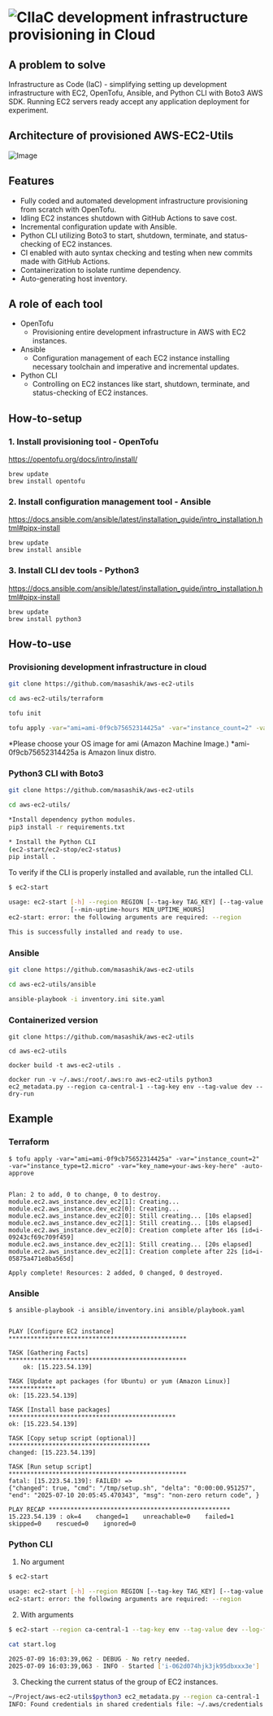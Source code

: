 # ![CI](https://github.com/masashik/aws-ec2-utils/actions/workflows/ci.yml/badge.svg)IaC development infrastructure provisioning in Cloud

## A problem to solve

Infrastructure as Code (IaC) - simplifying setting up development infrastructure with EC2, OpenTofu, Ansible, and Python CLI with Boto3 AWS SDK. Running EC2 servers ready accept any application deployment for experiment.

## Architecture of provisioned AWS-EC2-Utils

![Image](https://github.com/user-attachments/assets/9abcae41-3b1c-4663-a9d5-e3e9e6412edc)

## Features
 - Fully coded and automated development infrastructure provisioning from scratch with OpenTofu.
 - Idling EC2 instances shutdown with GitHub Actions to save cost.
 - Incremental configuration update with Ansible.
 - Python CLI utilizing Boto3 to start, shutdown, terminate, and status-checking of EC2 instances.
 - CI enabled with auto syntax checking and testing when new commits made with GitHub Actions.
 - Containerization to isolate runtime dependency.
 - Auto-generating host inventory.

## A role of each tool
 - OpenTofu
    - Provisioning entire development infrastructure in AWS with EC2 instances.
 - Ansible
    - Configuration management of each EC2 instance installing necessary toolchain and imperative and incremental updates.
 - Python CLI
    - Controlling on EC2 instances like start, shutdown, terminate, and status-checking of EC2 instances.

## How-to-setup
### 1. Install provisioning tool - OpenTofu
https://opentofu.org/docs/intro/install/
```
brew update
brew install opentofu
```
### 2. Install configuration management tool - Ansible

https://docs.ansible.com/ansible/latest/installation_guide/intro_installation.html#pipx-install
```
brew update
brew install ansible
```
### 3. Install CLI dev tools - Python3

https://docs.ansible.com/ansible/latest/installation_guide/intro_installation.html#pipx-install
```
brew update
brew install python3
```

## How-to-use
### Provisioning development infrastructure in cloud
```bash
git clone https://github.com/masashik/aws-ec2-utils

cd aws-ec2-utils/terraform

tofu init

tofu apply -var="ami=ami-0f9cb75652314425a" -var="instance_count=2" -var="instance_type=t2.micro" -var="key_name=your-key-name" -auto-approve
```
*Please choose your OS image for ami (Amazon Machine Image.)
*ami-0f9cb75652314425a is Amazon linux distro.

### Python3 CLI with Boto3
```bash
git clone https://github.com/masashik/aws-ec2-utils

cd aws-ec2-utils/

*Install dependency python modules.
pip3 install -r requirements.txt

* Install the Python CLI
(ec2-start/ec2-stop/ec2-status)
pip install .
```

To verify if the CLI is properly installed and available, run the intalled CLI.

```bash
$ ec2-start

usage: ec2-start [-h] --region REGION [--tag-key TAG_KEY] [--tag-value TAG_VALUE] [--dry-run] [--log-file LOG_FILE] [--verbose] [--state STATE]
                 [--min-uptime-hours MIN_UPTIME_HOURS]
ec2-start: error: the following arguments are required: --region

This is successfully installed and ready to use.
```

### Ansible
```bash
git clone https://github.com/masashik/aws-ec2-utils

cd aws-ec2-utils/ansible

ansible-playbook -i inventory.ini site.yaml
```

### Containerized version
```
git clone https://github.com/masashik/aws-ec2-utils

cd aws-ec2-utils

docker build -t aws-ec2-utils .

docker run -v ~/.aws:/root/.aws:ro aws-ec2-utils python3 ec2_metadata.py --region ca-central-1 --tag-key env --tag-value dev --dry-run
```

## Example

### Terraform

```
$ tofu apply -var="ami=ami-0f9cb75652314425a" -var="instance_count=2" -var="instance_type=t2.micro" -var="key_name=your-aws-key-here" -auto-approve


Plan: 2 to add, 0 to change, 0 to destroy.
module.ec2.aws_instance.dev_ec2[1]: Creating...
module.ec2.aws_instance.dev_ec2[0]: Creating...
module.ec2.aws_instance.dev_ec2[0]: Still creating... [10s elapsed]
module.ec2.aws_instance.dev_ec2[1]: Still creating... [10s elapsed]
module.ec2.aws_instance.dev_ec2[0]: Creation complete after 16s [id=i-09243cf69c709f459]
module.ec2.aws_instance.dev_ec2[1]: Still creating... [20s elapsed]
module.ec2.aws_instance.dev_ec2[1]: Creation complete after 22s [id=i-05875a471e8ba565d]

Apply complete! Resources: 2 added, 0 changed, 0 destroyed.

```

### Ansible
```
$ ansible-playbook -i ansible/inventory.ini ansible/playbook.yaml


PLAY [Configure EC2 instance] *************************************************

TASK [Gathering Facts] *************************************************
    ok: [15.223.54.139]

TASK [Update apt packages (for Ubuntu) or yum (Amazon Linux)] *************
ok: [15.223.54.139]

TASK [Install base packages] **********************************************
ok: [15.223.54.139]

TASK [Copy setup script (optional)] ***************************************
changed: [15.223.54.139]

TASK [Run setup script] *************************************************
fatal: [15.223.54.139]: FAILED! => 
{"changed": true, "cmd": "/tmp/setup.sh", "delta": "0:00:00.951257", 
"end": "2025-07-10 20:05:45.470343", "msg": "non-zero return code", }

PLAY RECAP **************************************************
15.223.54.139 : ok=4    changed=1    unreachable=0    failed=1    skipped=0    rescued=0    ignored=0
```

### Python CLI

1. No argument

```bash
$ ec2-start

usage: ec2-start [-h] --region REGION [--tag-key TAG_KEY] [--tag-value TAG_VALUE] [--dry-run] [--log-file LOG_FILE] [--verbose] [--state STATE] [--min-uptime-hours MIN_UPTIME_HOURS]
ec2-start: error: the following arguments are required: --region
```

2. With arguments

```bash
$ ec2-start --region ca-central-1 --tag-key env --tag-value dev --log-file start.log --verbose

cat start.log

2025-07-09 16:03:39,062 - DEBUG - No retry needed.
2025-07-09 16:03:39,063 - INFO - Started ['i-062d074hjk3jk95dbxxx3e']
```

3. Checking the current status of the group of EC2 instances.

```bash
~/Project/aws-ec2-utils$python3 ec2_metadata.py --region ca-central-1
INFO: Found credentials in shared credentials file: ~/.aws/credentials
```
